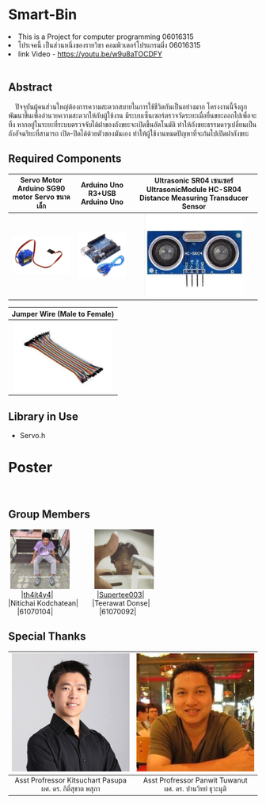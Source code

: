 # Smart-Bin
<li>This is a Project for computer programming 06016315</li>
<li>โปรเจคนี้ เป็นส่วนหนึ่งของรายวิชา คอมพิวเตอร์โปรแกรมมิ่ง 06016315</li>
<li>link Video - <a href="https://youtu.be/w9u8aTOCDFY">https://youtu.be/w9u8aTOCDFY</a><br><br></li>

## Abstract
&emsp;ปัจจุบันผู้คนส่วนใหญ่ต้องการความสะดวกสบายในการใช้ชีวิตกันเป็นอย่างมาก  โครงงานนี้จึงถูกพัฒนาขึ้นเพื่ออำนวยความสะดวกให้กับผู้ใช้งาน มีระบบเซ็นเซอร์ตรวจวัดระยะเมื่อยื่นขยะออกไปเพื่อจะทิ้ง หากอยู่ในระยะที่ระบบตรวจจับได้ฝาของถังขยะจะเปิดขึ้นอัตโนมัติ  ทำให้ถังขยะธรรมดาๆเปลี่ยนเป็นถังอัจฉริยะที่สามารถ 
เปิด-ปิดได้ด้วยตัวของมันเอง ทำให้ผู้ใช้งานหมดปัญหาที่จะก้มไปเปิดฝาถังขยะ

## Required Components
<table>
<thead>
<tr>
<th align="center">Servo Motor Arduino SG90 motor Servo ขนาดเล็ก</th>
<th align="center">Arduino Uno R3+USB Arduino Uno</th>
<th align="center">Ultrasonic SR04 เซนเซอร์ UltrasonicModule HC-SR04 Distance Measuring Transducer Sensor</th>
</tr>
</thead>
<tbody>
<tr>
<td align="center"><a align="center"><img src="picture/servo.jpg" width="200px" style="max-width:100%;"></a></td>
<td align="center"><a align="center"><img src="picture/arduino.jpg" width="200px" style="max-width:100%;"></a></td>
<td align="center"><a align="center"><img src="picture/sensor.jpg" width="200px" style="max-width:100%;"></a></td>
</tr>
</tbody>
</table>
<table>
<thead>
<tr>
<th align="center">Jumper Wire (Male to Female)</th>
</tr>
</thead>
<tbody>
<tr>
<td align="center"><a align="center"><img src="picture/saifai.jpg" width="200px" style="max-width:100%;"></a></td>
</tr>
</tbody>
</table>

## Library in Use
<ul>
<li>Servo.h</li>
</ul>

# Poster
<p><img src="picture/ptcp.png" alt="" style="max-width:100%;"></p>

## Group Members
&nbsp;<img src="picture/nai.jpg" width="120px" height="120px">&emsp;&emsp;&emsp;&nbsp;&nbsp;<img src="picture/se.jpg" width="120px" height="120px"><br>
&emsp;&nbsp;&nbsp;&nbsp;|[th4it4y4](https://github.com/th4it4y4)|&emsp;&emsp;&emsp;&emsp;&emsp;&emsp;&nbsp;|[Supertee003](https://github.com/Supertee003)|<br>|Nitichai Kodchatean|&emsp;&emsp;|Teerawat Donse|<br>
&emsp;&nbsp;|61070104|&emsp;&emsp;&emsp;&emsp;&nbsp;&nbsp;&nbsp;&nbsp;&nbsp;&nbsp;&emsp;|61070092|

## Special Thanks
<table>
<thead>
<tr>
<th align="center"><img src="picture/professor_1.jpg" alt="" style="max-width:100%;"></a></th>
<th align="center"><img src="picture/professor_2.jpg" alt="" style="max-width:100%;"></a></th>
</tr>
</thead>
<tbody>
<tr>
<td align="center"> Asst Profressor Kitsuchart Pasupa<br>ผศ. ดร. กิติ์สุชาต พสุภา</td>
<td align="center"> Asst Profressor Panwit Tuwanut<br>ผศ. ดร. ปานวิทย์ ธุวะนุติ</td>
</tr>
</tbody>
</table>
